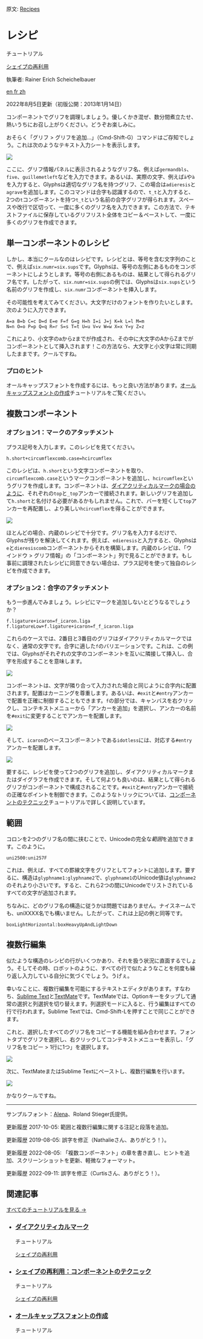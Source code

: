 原文: [Recipes](https://glyphsapp.com/learn/recipes)
# レシピ

チュートリアル

[ シェイプの再利用 ](https://glyphsapp.com/learn?q=reusing+shapes)

執筆者: Rainer Erich Scheichelbauer

[ en ](https://glyphsapp.com/learn/recipes) [ fr ](https://glyphsapp.com/fr/learn/recipes) [ zh ](https://glyphsapp.com/zh/learn/recipes)

2022年8月5日更新（初版公開：2013年1月14日）

コンポーネントでグリフを調理しましょう。優しくかき混ぜ、数分間煮立たせ、熱いうちにお召し上がりください。どうぞお楽しみに。

おそらく「グリフ > グリフを追加…」（Cmd-Shift-G）コマンドはご存知でしょう。これは次のようなテキスト入力シートを表示します。

![](images/recipes-1.png)

ここに、グリフ情報パネルに表示されるようなグリフ名、例えば`germandbls`、`five`、`guillemetleft`などを入力できます。あるいは、実際の文字、例えば`ä`や`à`を入力すると、Glyphsは適切なグリフ名を持つグリフ、この場合は`adieresis`と`agrave`を追加します。このコマンドは合字も認識するので、`t_t`と入力すると、2つの`t`コンポーネントを持つ`t_t`という名前の合字グリフが得られます。スペースや改行で区切って、一度に多くのグリフ名を入力できます。この方法で、テキストファイルに保存しているグリフリスト全体をコピー＆ペーストして、一度に多くのグリフを作成できます。

## 単一コンポーネントのレシピ

しかし、本当にクールなのはレシピです。レシピとは、等号を含む文字列のことで、例えば`six.numr=six.sups`です。Glyphsは、等号の左側にあるものをコンポーネントにしようとします。等号の右側にあるものは、結果として得られるグリフ名です。したがって、`six.numr=six.sups`の例では、Glyphsは`six.sups`という名前のグリフを作成し、`six.numr`コンポーネントを挿入します。

その可能性を考えてみてください。大文字だけのフォントを作りたいとします。次のように入力できます。

```
A=a B=b C=c D=d E=e F=f G=g H=h I=i J=j K=k L=l M=m
N=n O=o P=p Q=q R=r S=s T=t U=u V=v W=w X=x Y=y Z=z
```
これにより、小文字のaからzまでが作成され、その中に大文字のAからZまでがコンポーネントとして挿入されます！この方法なら、大文字と小文字は常に同期したままです。クールですね。

### プロのヒント
オールキャップスフォントを作成するには、もっと良い方法があります。[オールキャップスフォントの作成](creating-an-all-caps-font.md)チュートリアルをご覧ください。

## 複数コンポーネント

### オプション1：マークのアタッチメント

プラス記号を入力します。このレシピを見てください。
```
h.short+circumflexcomb.case=hcircumflex
```
このレシピは、`h.short`という文字コンポーネントを取り、`circumflexcomb.case`というマークコンポーネントを追加し、`hcircumflex`というグリフを作成します。コンポーネントは、[ダイアクリティカルマークの場合のように](diacritics.md)、それぞれの`top`と`_top`アンカーで接続されます。新しいグリフを追加して`h.short`と名付ける必要があるかもしれません。これで、バーを短くして`top`アンカーを再配置し、より美しい`hcircumflex`を得ることができます。

![](images/recipes-2.png)

ほとんどの場合、内蔵のレシピで十分です。グリフ名を入力するだけで、Glyphsが残りを解決してくれます。例えば、`edieresis`と入力すると、Glyphsは`e`と`dieresiscomb`コンポーネントからそれを構築します。内蔵のレシピは、「ウインドウ > グリフ情報」の「コンポーネント」列で見ることができます。もし事前に調理されたレシピに同意できない場合は、プラス記号を使って独自のレシピを作成できます。

### オプション2：合字のアタッチメント

もう一歩進んでみましょう。レシピにマークを追加しないとどうなるでしょうか？
```
f.ligature+icaron=f_icaron.liga
f.ligatureLow+f.ligature+icaron=f_f_icaron.liga
```
これらのケースでは、2番目と3番目のグリフはダイアクリティカルマークではなく、通常の文字です。合字に適した`f`のバリエーションです。これは、この例では、Glyphsがそれぞれの文字のコンポーネントを互いに隣接して挿入し、合字を形成することを意味します。

![](images/ligatures.png)

コンポーネントは、文字が隣り合って入力された場合と同じように合字内に配置されます。配置はカーニングを尊重します。あるいは、`#exit`と`#entry`アンカーで配置を正確に制御することもできます。`f`の部分では、キャンバスを右クリックし、コンテキストメニューから「アンカーを追加」を選択し、アンカーの名前を`#exit`に変更することでアンカーを配置します。

![](images/ligature-f-part.png)

そして、`icaron`のベースコンポーネントである`idotless`には、対応する`#entry`アンカーを配置します。

![](images/ligature-idotless.png)

要するに、レシピを使って2つのグリフを追加し、ダイアクリティカルマークまたはダイグラフを作成できます。そして何よりも良いのは、結果として得られるグリフがコンポーネントで構成されることです。`#exit`と`#entry`アンカーで接続の正確なポイントを制御できます。このようなトリックについては、[コンポーネントのテクニック](reusing-shapes-component-tricks.md)チュートリアルで詳しく説明しています。

## 範囲

コロンを2つのグリフ名の間に挟むことで、Unicodeの完全な*範囲*を追加できます。このように。
```
uni2500:uni257F
```
これは、例えば、すべての罫線文字をグリフとしてフォントに追加します。要するに、構造は`glyphname1:glyphname2`で、`glyphname1`のUnicode値は`glyphname2`のそれより小さいです。すると、これら2つの間にUnicodeでリストされているすべての文字が追加されます。

ちなみに、どのグリフ名の構造に従うかは問題ではありません。ナイスネームでも、uniXXXX名でも構いません。したがって、これは上記の例と同等です。
```
boxLightHorizontal:boxHeavyUpAndLightDown
```

## 複数行編集

似たような構造のレシピの行がいくつかあり、それを扱う状況に直面するでしょう。そしてその時、ロボットのように、すべての行で似たようなことを何度も繰り返し入力している自分に気づくでしょう。うげぇ。

幸いなことに、複数行編集を可能にするテキストエディタがあります。すなわち、[Sublime Text](https://www.sublimetext.com)と[TextMate](https://macromates.com)です。TextMateでは、Optionキーをタップして通常の選択と列選択を切り替えます。列選択モードに入ると、行う編集はすべての行で行われます。Sublime Textでは、Cmd-Shift-Lを押すことで同じことができます。

これと、選択したすべてのグリフ名をコピーする機能を組み合わせます。フォントタブでグリフを選択し、右クリックしてコンテキストメニューを表示し、「グリフ名をコピー > 1行に1つ」を選択します。

![](images/copy-glyph-names.png)

次に、TextMateまたはSublime Textにペーストし、複数行編集を行います。

![](images/multiline-editing.gif)

かなりクールですね。

---
サンプルフォント：[Alena](https://www.allegra-alena-type-documentary.ch)、Roland Stieger氏提供。

更新履歴 2017-10-05: 範囲と複数行編集に関する注記と段落を追加。

更新履歴 2019-08-05: 誤字を修正（Nathalieさん、ありがとう！）。

更新履歴 2022-08-05: 「複数コンポーネント」の章を書き直し、ヒントを追加、スクリーンショットを更新、軽微なフォーマット。

更新履歴 2022-09-11: 誤字を修正（Curtisさん、ありがとう！）。

## 関連記事

[すべてのチュートリアルを見る →](https://glyphsapp.com/learn)

*   ### [ダイアクリティカルマーク](diacritics.md)

    チュートリアル

    [ シェイプの再利用 ](https://glyphsapp.com/learn?q=reusing+shapes)

*   ### [シェイプの再利用：コンポーネントのテクニック](reusing-shapes-component-tricks.md)

    チュートリアル

    [ シェイプの再利用 ](https://glyphsapp.com/learn?q=reusing+shapes)

*   ### [オールキャップスフォントの作成](creating-an-all-caps-font.md)

    チュートリアル